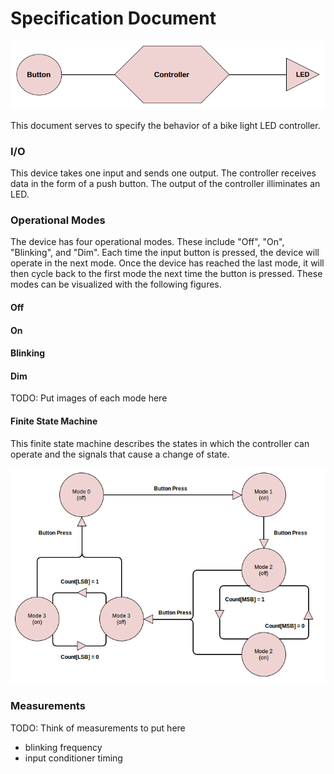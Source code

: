 Specification Document
======================

![basic-schematic](img/Bike-Light-Schematic-Basic.png)

This document serves to specify the behavior of a bike light LED controller.

### I/O ###

This device takes one input and sends one output. The controller receives data in the form of a push button. The output of the controller illiminates an LED.

### Operational Modes ###

The device has four operational modes. These include "Off", "On", "Blinking", and "Dim". Each time the input button is pressed, the device will operate in the next mode. Once the device has reached the last mode, it will then cycle back to the first mode the next time the button is pressed. These modes can be visualized with the following figures.

#### Off ####

#### On ####

#### Blinking ####

#### Dim ####

TODO: Put images of each mode here

#### Finite State Machine ####

This finite state machine describes the states in which the controller can operate and the signals that cause a change of state.

![FSM-Diagram](img/FSM-Diagram.png)

### Measurements ###

TODO: Think of measurements to put here
- blinking frequency
- input conditioner timing
